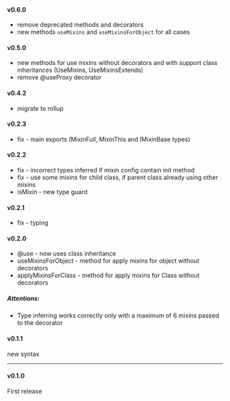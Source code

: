 #### v0.6.0
- remove deprecated methods and decorators
- new methods `useMixins` and `useMixinsForObject` for all cases

#### v0.5.0
- new methods for use mixins without decorators and with support class inheritances (UseMixins, UseMixinsExtends)
- remove @useProxy decorator

#### v0.4.2
- migrate to rollup

#### v0.2.3
- fix - main exports (MixinFull, MixinThis and IMixinBase types)

#### v0.2.2
- fix - incorrect types inferred if mixin config contain init method
- fix - use some mixins for child class, if parent class already using other mixins
- isMixin - new type guard

#### v0.2.1
- fix - typing

#### v0.2.0
- @use - now uses class inheritance
- useMixinsForObject - method for apply mixins for object without decorators
- applyMixinsForClass - method for apply mixins for Class without decorators

##### Attentions:
- Type inferring works correctly only with a maximum of 6 mixins passed to the decorator

#### v0.1.1
new syntax

---
#### v0.1.0
First release
